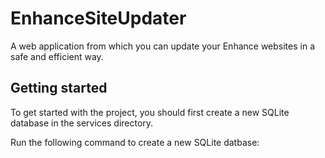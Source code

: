 # EnhanceSiteUpdater
A web application from which you can update your Enhance websites in a safe and efficient way.

## Getting started

To get started with the project, you should first create a new SQLite database in the services directory.

Run the following command to create a new SQLite datbase:

    